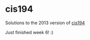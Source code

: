 # cis194

Solutions to the 2013 version of [cis194](http://www.seas.upenn.edu/~cis194/spring13/index.html)

Just finished week 6! :)  
